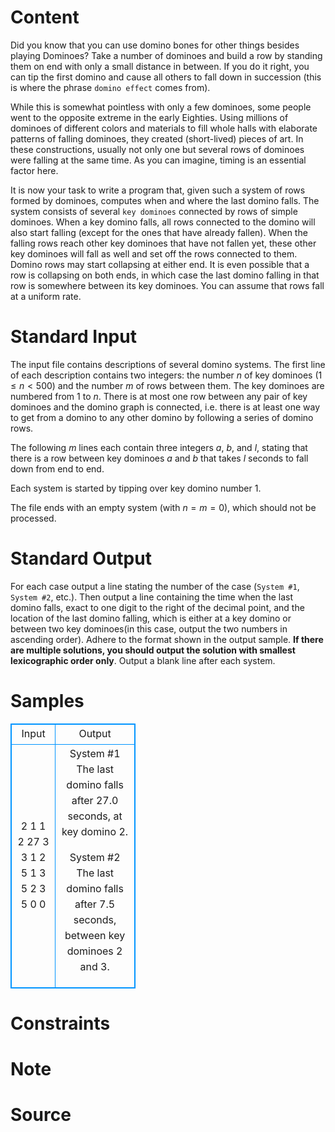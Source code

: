 
# Content

Did you know that you can use domino bones for other things besides playing Dominoes? Take a number of dominoes and build a row by standing them on end with only a small distance in between. If you do it right, you can tip the first domino and cause all others to fall down in succession (this is where the phrase `domino effect` comes from). 

While this is somewhat pointless with only a few dominoes, some people went to the opposite extreme in the early Eighties. Using millions of dominoes of different colors and materials to fill whole halls with elaborate patterns of falling dominoes, they created (short-lived) pieces of art. In these constructions, usually not only one but several rows of dominoes were falling at the same time. As you can imagine, timing is an essential factor here. 

It is now your task to write a program that, given such a system of rows formed by dominoes, computes when and where the last domino falls. The system consists of several `key dominoes` connected by rows of simple dominoes. When a key domino falls, all rows connected to the domino will also start falling (except for the ones that have already fallen). When the falling rows reach other key dominoes that have not fallen yet, these other key dominoes will fall as well and set off the rows connected to them. Domino rows may start collapsing at either end. It is even possible that a row is collapsing on both ends, in which case the last domino falling in that row is somewhere between its key dominoes. You can assume that rows fall at a uniform rate.

# Standard Input

The input file contains descriptions of several domino systems. The first line of each description contains two integers: the number $n$ of key dominoes ($1 \leq n < 500$) and the number $m$ of rows between them. The key dominoes are numbered from $1$ to $n$. There is at most one row between any pair of key dominoes and the domino graph is connected, i.e. there is at least one way to get from a domino to any other domino by following a series of domino rows. 

The following $m$ lines each contain three integers $a,$ $b$, and $l$, stating that there is a row between key dominoes $a$ and $b$ that takes $l$ seconds to fall down from end to end. 

Each system is started by tipping over key domino number $1$. 

The file ends with an empty system (with $n = m = 0$), which should not be processed.

# Standard Output

For each case output a line stating the number of the case (`System #1`, `System #2`, etc.). Then output a line containing the time when the last domino falls, exact to one digit to the right of the decimal point, and the location of the last domino falling, which is either at a key domino or between two key dominoes(in this case, output the two numbers in ascending order). Adhere to the format shown in the output sample. **If there are multiple solutions, you should output the solution with smallest lexicographic order only**. Output a blank line after each system.

# Samples

<style>
        table,table tr th, table tr td { border:1px solid #0094ff; }
        table { width: 200px; min-height: 25px; line-height: 25px; text-align: center; border-collapse: collapse;}   
    </style>
<table>
	<tr>
		<td>Input</td>
		<td>Output</td>
	</tr>
<tr><td>2 1
1 2 27
3 3
1 2 5
1 3 5
2 3 5
0 0</td><td>System #1
The last domino falls after 27.0 seconds, at key domino 2.

System #2
The last domino falls after 7.5 seconds, between key dominoes 2 and 3.</td></tr></table>


# Constraints



# Note



# Source



